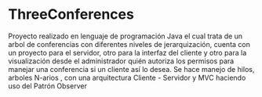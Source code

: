 # ThreeConferences
Proyecto realizado en lenguaje de programación Java el cual trata de un arbol de conferencias con diferentes niveles de jerarquización, cuenta con un proyecto para el servidor, otro para la interfaz del cliente y otro para la visualización desde el administrador quién autoriza los permisos para manejar una conferencia si un cliente así lo desea. Se hace manejo de hilos, arboles N-arios , con una arquitectura Cliente - Servidor y MVC haciendo uso del Patrón Observer
